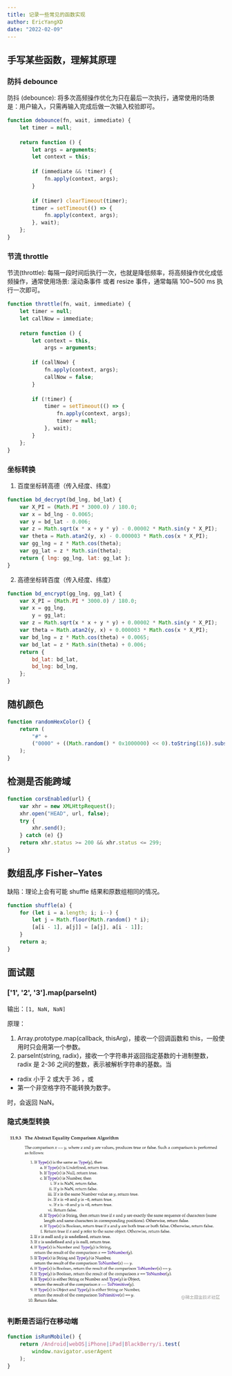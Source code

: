 ```yaml
---
title: 记录一些常见的函数实现
author: EricYangXD
date: "2022-02-09"
---
```


## 手写某些函数，理解其原理

### 防抖 debounce

防抖 (debounce): 将多次高频操作优化为只在最后一次执行，通常使用的场景是：用户输入，只需再输入完成后做一次输入校验即可。

```js
function debounce(fn, wait, immediate) {
	let timer = null;

	return function () {
		let args = arguments;
		let context = this;

		if (immediate && !timer) {
			fn.apply(context, args);
		}

		if (timer) clearTimeout(timer);
		timer = setTimeout(() => {
			fn.apply(context, args);
		}, wait);
	};
}
```

### 节流 throttle

节流(throttle): 每隔一段时间后执行一次，也就是降低频率，将高频操作优化成低频操作，通常使用场景: 滚动条事件 或者 resize 事件，通常每隔 100~500 ms 执行一次即可。

```js
function throttle(fn, wait, immediate) {
	let timer = null;
	let callNow = immediate;

	return function () {
		let context = this,
			args = arguments;

		if (callNow) {
			fn.apply(context, args);
			callNow = false;
		}

		if (!timer) {
			timer = setTimeout(() => {
				fn.apply(context, args);
				timer = null;
			}, wait);
		}
	};
}
```

### 坐标转换

1. 百度坐标转高德（传入经度、纬度）

```js
function bd_decrypt(bd_lng, bd_lat) {
	var X_PI = (Math.PI * 3000.0) / 180.0;
	var x = bd_lng - 0.0065;
	var y = bd_lat - 0.006;
	var z = Math.sqrt(x * x + y * y) - 0.00002 * Math.sin(y * X_PI);
	var theta = Math.atan2(y, x) - 0.000003 * Math.cos(x * X_PI);
	var gg_lng = z * Math.cos(theta);
	var gg_lat = z * Math.sin(theta);
	return { lng: gg_lng, lat: gg_lat };
}
```

2. 高德坐标转百度（传入经度、纬度）

```js
function bd_encrypt(gg_lng, gg_lat) {
	var X_PI = (Math.PI * 3000.0) / 180.0;
	var x = gg_lng,
		y = gg_lat;
	var z = Math.sqrt(x * x + y * y) + 0.00002 * Math.sin(y * X_PI);
	var theta = Math.atan2(y, x) + 0.000003 * Math.cos(x * X_PI);
	var bd_lng = z * Math.cos(theta) + 0.0065;
	var bd_lat = z * Math.sin(theta) + 0.006;
	return {
		bd_lat: bd_lat,
		bd_lng: bd_lng,
	};
}
```

## 随机颜色

```js
function randomHexColor() {
	return (
		"#" +
		("0000" + ((Math.random() * 0x1000000) << 0).toString(16)).substr(-6)
	);
}
```

## 检测是否能跨域

```js
function corsEnabled(url) {
	var xhr = new XMLHttpRequest();
	xhr.open("HEAD", url, false);
	try {
		xhr.send();
	} catch (e) {}
	return xhr.status >= 200 && xhr.status <= 299;
}
```

## 数组乱序 Fisher–Yates

缺陷：理论上会有可能 shuffle 结果和原数组相同的情况。

```js
function shuffle(a) {
	for (let i = a.length; i; i--) {
		let j = Math.floor(Math.random() * i);
		[a[i - 1], a[j]] = [a[j], a[i - 1]];
	}
	return a;
}
```

## 面试题

### ['1', '2', '3'].map(parseInt)

输出：`[1, NaN, NaN]`

原理：

1. Array.prototype.map(callback, thisArg)，接收一个回调函数和 this，一般使用时只会用第一个参数。
2. parseInt(string, radix)，接收一个字符串并返回指定基数的十进制整数，radix 是 2-36 之间的整数，表示被解析字符串的基数。当

-   radix 小于 2 或大于 36 ，或
-   第一个非空格字符不能转换为数字。

时，会返回 NaN。

### 隐式类型转换

![隐式类型转换](../../assets/type-trans.png)

### 判断是否运行在移动端

```js
function isRunMobile() {
	return /Android|webOS|iPhone|iPad|BlackBerry/i.test(
		window.navigator.userAgent
	);
}
```
